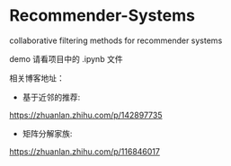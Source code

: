 # Recommender-Systems
collaborative filtering methods for recommender systems

demo 请看项目中的 .ipynb 文件

相关博客地址：
- 基于近邻的推荐:

https://zhuanlan.zhihu.com/p/142897735

- 矩阵分解家族:

https://zhuanlan.zhihu.com/p/116846017
